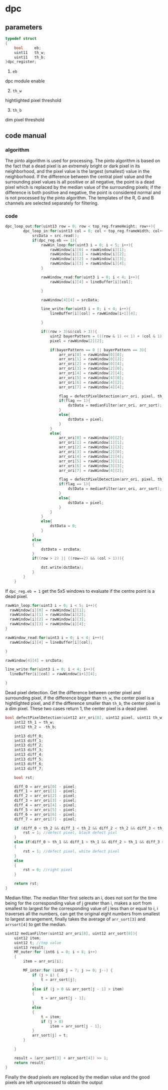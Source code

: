 # dpc
## parameters
```C++
typedef struct
{
    bool     eb;
    uint11   th_w;
    uint11   th_b;
}dpc_register;
```

1. `eb`

dpc module enable

2. `th_w`

hightlighted pixel threshold

3. `th_b`

dim pixel threshold

## code manual
### algorithm
The pinto algorithm is used for processing. The pinto algorithm is based on the fact that a dead pixel is an extremely bright or dark pixel in its neighborhood, and the pixel value is the largest (smallest) value in the neighborhood. If the difference between the central pixel value and the surrounding pixel values is all positive or all negative, the point is a dead pixel which is replaced by the median value of the surrounding pixels; if the difference is both positive and negative, the point is considered normal and is not processed by the pinto algorithm. The templates of the R, G and B channels are selected separately for filtering.

### code
```C++
dpc_loop_out:for(uint13 row = 0; row < top_reg.frameHeight; row++){
        dpc_loop_in:for(uint13 col = 0; col < top_reg.frameWidth; col++){
            srcData = src.read();
            if(dpc_reg.eb == 1){
                rawWin_loop:for(uint3 i = 0; i < 5; i++){
                    rawWindow[i][0] = rawWindow[i][1];
                    rawWindow[i][1] = rawWindow[i][2];
                    rawWindow[i][2] = rawWindow[i][3];
                    rawWindow[i][3] = rawWindow[i][4];
                }

                rawWindow_read:for(uint3 i = 0; i < 4; i++){
                    rawWindow[i][4] = lineBuffer[i][col];

                }

                rawWindow[4][4] = srcData;

                line_write:for(uint3 i = 0; i < 4; i++){
                    lineBuffer[i][col] = rawWindow[i+1][4];

                }

                if((row > 3)&&(col > 3)){
                    uint2 bayerPattern = (((row & 1) << 1) + (col & 1))^top_reg.imgPattern;
                    pixel = rawWindow[2][2];

                    if(bayerPattern == 0 || bayerPattern == 3){
                        arr_ori[0] = rawWindow[0][0];
                        arr_ori[1] = rawWindow[0][2];
                        arr_ori[2] = rawWindow[0][4];
                        arr_ori[3] = rawWindow[2][0];
                        arr_ori[4] = rawWindow[2][4];
                        arr_ori[5] = rawWindow[4][0];
                        arr_ori[6] = rawWindow[4][2];
                        arr_ori[7] = rawWindow[4][4];

                        flag = defectPixelDetection(arr_ori, pixel, th_w, th_b);
                        if(flag == 1){
                            dstData = medianFilter(arr_ori, arr_sort);
                        }
                        else{
                            dstData = pixel;
                        }
                    }
                    else{
                        arr_ori[0] = rawWindow[0][2];
                        arr_ori[1] = rawWindow[1][1];
                        arr_ori[2] = rawWindow[1][3];
                        arr_ori[3] = rawWindow[2][0];
                        arr_ori[4] = rawWindow[2][4];
                        arr_ori[5] = rawWindow[3][1];
                        arr_ori[6] = rawWindow[3][3];
                        arr_ori[7] = rawWindow[4][2];

                        flag = defectPixelDetection(arr_ori, pixel, th_w, th_b);
                        if(flag == 1){
                            dstData = medianFilter(arr_ori, arr_sort);
                        }
                        else{
                            dstData = pixel;
                        }
                    }
                }
                else{
                    dstData = 0;
                }
            }
            else
            {
                dstData = srcData;
            }
            if((row > 2) || ((row==2) && (col > 1))){

                dst.write(dstData);
            }
        }
    }
```
If `dpc_reg.eb = 1` get the 5x5 windows to evaluate if the centre point is a dead pixel.
```C++
rawWin_loop:for(uint3 i = 0; i < 5; i++){
  rawWindow[i][0] = rawWindow[i][1];
  rawWindow[i][1] = rawWindow[i][2];
  rawWindow[i][2] = rawWindow[i][3];
  rawWindow[i][3] = rawWindow[i][4];
}

rawWindow_read:for(uint3 i = 0; i < 4; i++){
  rawWindow[i][4] = lineBuffer[i][col];

}

rawWindow[4][4] = srcData;

line_write:for(uint3 i = 0; i < 4; i++){
  lineBuffer[i][col] = rawWindow[i+1][4];

}
```

Dead pixel detection. Get the difference between center pixel and surrounding pixel, if the difference bigger than `th_w`, the center pixel is a hightlighted pixel, and if the difference smaller than `th_b`, the center pixel is a dim pixel. These two cases return 1, the center pixel is a dead pixel.
```C++
bool defectPixelDetection(uint12 arr_ori[8], uint12 pixel, uint11 th_w, uint11 th_b){
    int12 th_1 = th_w;
    int12 th_2 = -th_b;

    int13 diff_0;
    int13 diff_1;
    int13 diff_2;
    int13 diff_3;
    int13 diff_4;
    int13 diff_5;
    int13 diff_6;
    int13 diff_7;

    bool rst;

    diff_0 = arr_ori[0] - pixel;
    diff_1 = arr_ori[1] - pixel;
    diff_2 = arr_ori[2] - pixel;
    diff_3 = arr_ori[3] - pixel;
    diff_4 = arr_ori[4] - pixel;
    diff_5 = arr_ori[5] - pixel;
    diff_6 = arr_ori[6] - pixel;
    diff_7 = arr_ori[7] - pixel;

    if (diff_0 < th_2 && diff_1 < th_2 && diff_2 < th_2 && diff_3 < th_2 && diff_4 < th_2 && diff_5 < th_2 && diff_6 < th_2 && diff_7 < th_2) {
        rst = 1; //defect pixel, black defect pixl
    }
    else if(diff_0 > th_1 && diff_1 > th_1 && diff_2 > th_1 && diff_3 > th_1 && diff_4 > th_1 && diff_5 > th_1 && diff_6 > th_1 && diff_7 > th_1)
    {
        rst = 1; //defect pixel, white defect pixel
    }
    else
    {
        rst = 0; //right pixel
    }

    return rst;
}
```

Median filter. The median filter first selects an i, does not sort for the time being for the corresponding value of j greater than i, makes a sort from smallest to largest for the corresponding value of j less than or equal to i, i traverses all the numbers, can get the original eight numbers from smallest to largest arrangement, finally takes the average of `arr_sort[3]` and `arrsort[4]` to get the median.
```C++
uint12 medianFilter(uint12 arr_ori[8], uint12 arr_sort[8]){
    uint12 item;
    uint12 t; //tmp value
    uint13 result;
    MF_outer:for (int6 i = 0; i < 8; i++)
    {
        item = arr_ori[i];

        MF_inter:for (int6 j = 7; j >= 0; j--) {
            if (j > i) {
                t = arr_sort[j];
            }
            else if (j > 0 && arr_sort[j - 1] > item)
            {
                t = arr_sort[j - 1];
            }
            else
            {
                t = item;
                if (j > 0)
                    item = arr_sort[j - 1];
            }
            arr_sort[j] = t;
        }

    }

    result = (arr_sort[3] + arr_sort[4]) >> 1;
    return result;
}
```
Finally the dead pixels are replaced by the median value and the good pixels are left unprocessed to obtain the output
